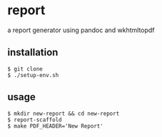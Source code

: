 # report

a report generator using pandoc and wkhtmltopdf

## installation

```
$ git clone
$ ./setup-env.sh
```

## usage

```
$ mkdir new-report && cd new-report
$ report-scaffold
$ make PDF_HEADER='New Report'
```
